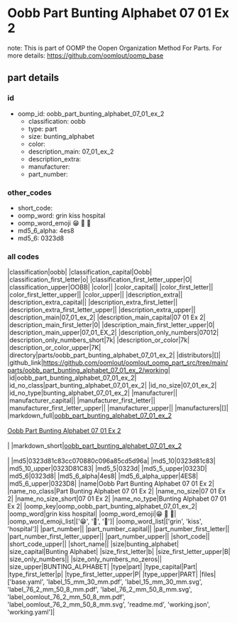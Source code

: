 # Oobb Part Bunting Alphabet 07 01 Ex 2  

note: This is part of OOMP the Oopen Organization Method For Parts. For more details: https://github.com/oomlout/oomp_base

##  part details





### id
* oomp_id: oobb_part_bunting_alphabet_07_01_ex_2
  * classification: oobb
  * type: part
  * size: bunting_alphabet
  * color: 
  * description_main: 07_01_ex_2
  * description_extra: 
  * manufacturer: 
  * part_number: 

### other_codes
* short_code: 
* oomp_word: grin kiss hospital
* oomp_word_emoji :grin: :kiss: :hospital:
* md5_6_alpha: 4es8
* md5_6: 0323d8

### all codes 
|classification|oobb|
|classification_capital|Oobb|
|classification_first_letter|o|
|classification_first_letter_upper|O|
|classification_upper|OOBB|
|color||
|color_capital||
|color_first_letter||
|color_first_letter_upper||
|color_upper||
|description_extra||
|description_extra_capital||
|description_extra_first_letter||
|description_extra_first_letter_upper||
|description_extra_upper||
|description_main|07_01_ex_2|
|description_main_capital|07 01 Ex 2|
|description_main_first_letter|0|
|description_main_first_letter_upper|0|
|description_main_upper|07_01_EX_2|
|description_only_numbers|07012|
|description_only_numbers_short|7k|
|description_or_color|7k|
|description_or_color_upper|7K|
|directory|parts/oobb_part_bunting_alphabet_07_01_ex_2|
|distributors|[]|
|github_link|https://github.com/oomlout/oomlout_oomp_part_src/tree/main/parts/oobb_part_bunting_alphabet_07_01_ex_2/working|
|id|oobb_part_bunting_alphabet_07_01_ex_2|
|id_no_class|part_bunting_alphabet_07_01_ex_2|
|id_no_size|07_01_ex_2|
|id_no_type|bunting_alphabet_07_01_ex_2|
|manufacturer||
|manufacturer_capital||
|manufacturer_first_letter||
|manufacturer_first_letter_upper||
|manufacturer_upper||
|manufacturers|[]|
|markdown_full|[oobb_part_bunting_alphabet_07_01_ex_2](https://github.com/oomlout/oomlout_oomp_part_src/tree/main/parts/oobb_part_bunting_alphabet_07_01_ex_2/working)<br>[](https://github.com/oomlout/oomlout_oomp_part_src/tree/main/parts/oobb_part_bunting_alphabet_07_01_ex_2/working)<br>[Oobb Part Bunting Alphabet 07 01 Ex 2](https://github.com/oomlout/oomlout_oomp_part_src/tree/main/parts/oobb_part_bunting_alphabet_07_01_ex_2/working)<br><br>|
|markdown_short|[oobb_part_bunting_alphabet_07_01_ex_2](https://github.com/oomlout/oomlout_oomp_part_src/tree/main/parts/oobb_part_bunting_alphabet_07_01_ex_2/working)<br><br>|
|md5|0323d81c83cc070880c096a85cd5d96a|
|md5_10|0323d81c83|
|md5_10_upper|0323D81C83|
|md5_5|0323d|
|md5_5_upper|0323D|
|md5_6|0323d8|
|md5_6_alpha|4es8|
|md5_6_alpha_upper|4ES8|
|md5_6_upper|0323D8|
|name|Oobb Part Bunting Alphabet 07 01 Ex 2|
|name_no_class|Part Bunting Alphabet 07 01 Ex 2|
|name_no_size|07 01 Ex 2|
|name_no_size_short|07 01 Ex 2|
|name_no_type|Bunting Alphabet 07 01 Ex 2|
|oomp_key|oomp_oobb_part_bunting_alphabet_07_01_ex_2|
|oomp_word|grin kiss hospital|
|oomp_word_emoji|:grin: :kiss: :hospital:|
|oomp_word_emoji_list|[':grin:', ':kiss:', ':hospital:']|
|oomp_word_list|['grin', 'kiss', 'hospital']|
|part_number||
|part_number_capital||
|part_number_first_letter||
|part_number_first_letter_upper||
|part_number_upper||
|short_code||
|short_code_upper||
|short_name||
|size|bunting_alphabet|
|size_capital|Bunting Alphabet|
|size_first_letter|b|
|size_first_letter_upper|B|
|size_only_numbers||
|size_only_numbers_no_zeros||
|size_upper|BUNTING_ALPHABET|
|type|part|
|type_capital|Part|
|type_first_letter|p|
|type_first_letter_upper|P|
|type_upper|PART|
|files|['base.yaml', 'label_15_mm_30_mm.pdf', 'label_15_mm_30_mm.svg', 'label_76_2_mm_50_8_mm.pdf', 'label_76_2_mm_50_8_mm.svg', 'label_oomlout_76_2_mm_50_8_mm.pdf', 'label_oomlout_76_2_mm_50_8_mm.svg', 'readme.md', 'working.json', 'working.yaml']|
